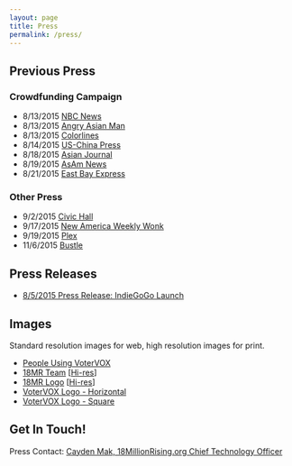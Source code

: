```yaml
---
layout: page
title: Press
permalink: /press/
---
```


## Previous Press

### Crowdfunding Campaign

- 8/13/2015 [NBC News](http://www.nbcnews.com/news/asian-america/can-new-app-help-more-asian-americans-vote-2016-n406021)
- 8/13/2015 [Angry Asian Man](http://blog.angryasianman.com/2015/08/votervox-makes-democracy-accessible-in.html)
- 8/13/2015 [Colorlines](https://www.colorlines.com/articles/new-app-aims-help-asian-americans-and-pacific-islanders-vote)
- 8/14/2015 [US-China Press](http://news.uschinapress.com/2015/0814/1033080.shtml)
- 8/18/2015 [Asian Journal](http://asianjournal.com/news/new-app-aims-to-push-asian-american-voter-participation-in-2016%E2%80%AF/)
- 8/19/2015 [AsAm News](http://www.asamnews.com/2015/08/19/asian-journal-new-app-hopes-to-inspire-better-voter-turnout-by-asian-americans/)
- 8/21/2015 [East Bay Express](http://www.eastbayexpress.com/CultureSpyBlog/archives/2015/08/20/18-million-rising-is-developing-a-multilingual-ballot-translating-app)

### Other Press

- 9/2/2015 [Civic Hall](http://civichall.org/civicist/translation-is-not-enough-organizing-for-a-polyglot-democracy/)
- 9/17/2015 [New America Weekly Wonk](https://www.newamerica.org/the-weekly-wonk/this-is-what-democracy-sounds-like/)
- 9/19/2015 [Plex](http://umdplex.com/global/new-app-takes-on-language-barriers-crippling-asian-american-vote/)
- 11/6/2015 [Bustle](http://www.bustle.com/articles/122144-heres-exactly-how-intersectional-feminists-are-challenging-the-status-quo)

## Press Releases

- [8/5/2015 Press Release: IndieGoGo Launch](http://www.votervox.org/static/releases/votervox-crowd-launch.pdf)

## Images

Standard resolution images for web, high resolution images for print.

- [People Using VoterVOX](http://www.votervox.org/static/images/presskit/users.png)
- [18MR Team](http://www.votervox.org/static/images/presskit/who-we-are.png) [[Hi-res](http://www.votervox.org/static/images/presskit/who-we-are2x.png)]
- [18MR Logo](http://www.votervox.org/static/images/presskit/18MR-logo.png) [[Hi-res](http://www.votervox.org/static/images/presskit/18MR-logo2x.png)]
- [VoterVOX Logo - Horizontal](http://www.votervox.org/static/images/logo-horizontal.png)
- [VoterVOX Logo - Square](http://www.votervox.org/static/images/logo-square.png)

## Get In Touch!

Press Contact: [Cayden Mak, 18MillionRising.org Chief Technology Officer](mailto:cayden@18millionrising.org)